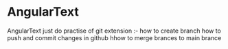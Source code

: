 # AngularText

AngularText
just do practise of git extension :- how to create branch
how to push and commit changes in github
hhow to merge brances to main brance
